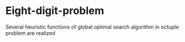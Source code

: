 # Eight-digit-problem
Several heuristic functions of global optimal search algorithm in octuple problem are realized
